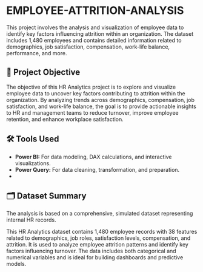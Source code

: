 # EMPLOYEE-ATTRITION-ANALYSIS
This project involves the analysis and visualization of employee data to identify key factors influencing attrition within an organization. The dataset includes 1,480 employees and contains detailed information related to demographics, job satisfaction, compensation, work-life balance, performance, and more.

## 🎯 Project Objective

The objective of this HR Analytics project is to explore and visualize employee data to uncover key factors contributing to attrition within the organization. By analyzing trends across demographics, compensation, job satisfaction, and work-life balance, the goal is to provide actionable insights to HR and management teams to reduce turnover, improve employee retention, and enhance workplace satisfaction.

## 🛠️ Tools Used
*   **Power BI:** For data modeling, DAX calculations, and interactive visualizations.
*   **Power Query:** For data cleaning, transformation, and preparation.
*   
## 🗂️ Dataset Summary

The analysis is based on a comprehensive, simulated dataset representing internal HR records.

This HR Analytics dataset contains 1,480 employee records with 38 features related to demographics, job roles, satisfaction levels, compensation, and attrition.
It is used to analyze employee attrition patterns and identify key factors influencing turnover.
The data includes both categorical and numerical variables and is ideal for building dashboards and predictive models.


